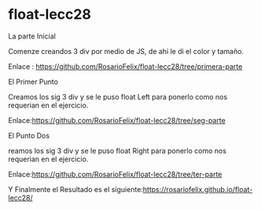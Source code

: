 # float-lecc28

La parte Inicial


Comenze creandos 3 div por medio de JS, de ahi le di el color y tamaño.

 Enlace : https://github.com/RosarioFelix/float-lecc28/tree/primera-parte
 
 
 
 El Primer Punto
 
 Creamos los sig 3 div y se  le puso float Left para ponerlo como nos requerian en el ejercicio.
 
 Enlace:https://github.com/RosarioFelix/float-lecc28/tree/seg-parte
 
 
 
 El Punto Dos
 
 reamos los sig 3 div y se  le puso float Right para ponerlo como nos requerian en el ejercicio.
 
 Enlace:https://github.com/RosarioFelix/float-lecc28/tree/ter-parte
 
 
 
 
 
 Y Finalmente el Resultado es el siguiente:https://rosariofelix.github.io/float-lecc28/
 

 
 
 
